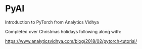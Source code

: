 # PyAI
Introduction to PyTorch from Analytics Vidhya

Completed over Christmas holidays following along with:

https://www.analyticsvidhya.com/blog/2018/02/pytorch-tutorial/
